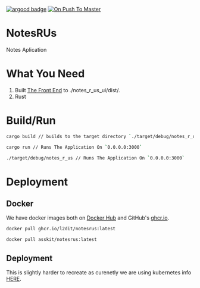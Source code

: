 [![argocd badge](https://argocd.nzdev.org/api/badge?name=notes-r-us&revision=true)](https://argocd.nzdev.org/applications/argocd/notes-r-us) [![On Push To Master](https://github.com/l2dit/NotesRUs/actions/workflows/Push_master.yaml/badge.svg)](https://github.com/l2dit/NotesRUs/actions/workflows/Push_master.yaml)
# NotesRUs

Notes Aplication

# What You Need
1. Built [The Front End](./notes_r_us_ui) to ./notes_r_us_ui/dist/.
2. Rust

# Build/Run

```zsh
cargo build // builds to the target directory `./target/debug/notes_r_us`

cargo run // Runs The Application On `0.0.0.0:3000`

./target/debug/notes_r_us // Runs The Application On `0.0.0.0:3000`
```
# Deployment
## Docker
We have docker images both on [Docker Hub](https://hub.docker.com/r/asskit/notesrus) and GitHub's [ghcr.io](https://github.com/l2dit/NotesRUs/pkgs/container/notesrus).

```bash
docker pull ghcr.io/l2dit/notesrus:latest

docker pull asskit/notesrus:latest
```

## Deployment
This is slightly harder to recreate as curenetly we are using kubernetes info [HERE](./kubernetes).
